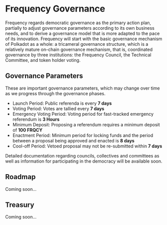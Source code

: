# Frequency Governance

Frequency regards democratic governance as the primary action plan, partially to adjust governance parameters according to its own business needs, and to derive a governance model that is more adapted to the pace of its innovation.
Frequency will start with the basic governance mechanism of Polkadot as a whole: a tricameral governance structure, which is a relatively mature on-chain governance mechanism, that is, coordinated governance by three institutions: the Frequency Council, the Technical Committee, and token holder voting.

## Governance Parameters

These are important governance parameters, which may change over time as we progress through the governance phases.


* Launch Period: Public referenda is every **7 days**
* Voting Period: Votes are tallied every **7 days**
* Emergency Voting Period: Voting period for fast-tracked emergency referendum is **3 Hours**
* Minimum Deposit: Proposing a referendum requires a minimum deposit of **100 FRQCY**
* Enactment Period: Minimum period for locking funds and the period between a proposal being approved and enacted is **8 days**
* Cool-off Period: Vetoed proposal may not be re-submitted within **7 days**


Detailed documentation regarding councils, collectives and committees as well as information for participating in the democracy will be available soon.

## Roadmap

Coming soon...

## Treasury

Coming soon...
